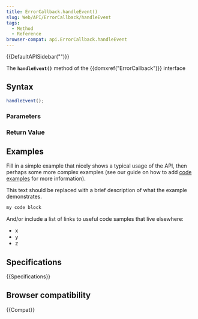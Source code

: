 ```yaml
---
title: ErrorCallback.handleEvent()
slug: Web/API/ErrorCallback/handleEvent
tags:
  - Method
  - Reference
browser-compat: api.ErrorCallback.handleEvent
---
```

{{DefaultAPISidebar("")}}

The **`handleEvent()`** method of the {{domxref("ErrorCallback")}} interface 

## Syntax

```js
handleEvent();
```

### Parameters



### Return Value



## Examples

Fill in a simple example that nicely shows a typical usage of the API, then perhaps some more complex examples (see our guide on how to add [code examples](/en-US/docs/MDN/Contribute/Structures/Code_examples) for more information).

This text should be replaced with a brief description of what the example demonstrates.

```js
my code block
```

And/or include a list of links to useful code samples that live elsewhere:

*   x
*   y
*   z

## Specifications

{{Specifications}}

## Browser compatibility

{{Compat}}

